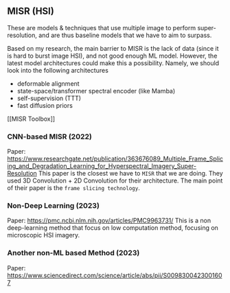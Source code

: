 ## MISR (HSI)
These are models & techniques that use multiple image to perform super-resolution, and are thus baseline models that we have to aim to surpass.

Based on my research, the main barrier to MISR is the lack of data (since it is hard to burst image HSI), and not good enough ML model.
However, the latest model architectures could make this a possibility.
Namely, we should look into the following architectures
- deformable alignment
- state-space/transformer spectral encoder (like Mamba)
- self-supervision (TTT)
- fast diffusion priors

[[MISR Toolbox]]

### CNN-based MISR (2022)
Paper: https://www.researchgate.net/publication/363676089_Multiple_Frame_Splicing_and_Degradation_Learning_for_Hyperspectral_Imagery_Super-Resolution
This paper is the closest we have to `MISR` that we are doing.
They used 3D Convolution + 2D Convolution for their architecture. The main point of their paper is the `frame slicing technology`.

### Non-Deep Learning (2023)
Paper: https://pmc.ncbi.nlm.nih.gov/articles/PMC9963731/
This is a non deep-learning method that focus on low computation method, focusing on microscopic HSI imagery.

### Another non-ML based Method (2023)
Paper: https://www.sciencedirect.com/science/article/abs/pii/S0098300423001607


